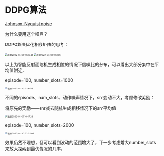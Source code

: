 # DDPG算法

[Johnson-Nyquist noise](https://en.wikipedia.org/wiki/Johnson–Nyquist_noise#Noise_power_in_decibels)

为什么要用这个噪声？



DDPG算法优化相移矩阵的思考：

<img src="https://tva1.sinaimg.cn/large/e6c9d24egy1h15ulhq9irj20to0auta6.jpg" alt="截屏2022-04-01 10.35.41" style="zoom:50%;" />

<img src="https://tva1.sinaimg.cn/large/e6c9d24egy1h15ulfphn6j20sg0ikt9g.jpg" alt="截屏2022-04-01 10.36.14" style="zoom:50%;" />

以上为智能反射面随机生成相位的情况下信噪比的分布，可以看出大部分集中在平均值附近，

episode=100, number_slots=1000

<img src="https://tva1.sinaimg.cn/large/e6c9d24egy1h15ulg7p6qj20u00va0w6.jpg" alt="截屏2022-03-30 22.55.15" style="zoom:50%;" />

不同的episode、num_slots、动作噪声情况下，snr变动不大，考虑修改奖励：

将原先的奖励——snr减去随机生成相移情况下的snr平均值

<img src="https://tva1.sinaimg.cn/large/e6c9d24egy1h15ulglpurj20u00wkmzr.jpg" alt="截屏2022-04-01 10.47.28" style="zoom:50%;" />



episode=100, number_slots=2000

<img src="https://tva1.sinaimg.cn/large/e6c9d24egy1h15ulh3ptij20u00u7aeb.jpg" alt="截屏2022-03-30 23.34.09" style="zoom:50%;" />

效果仍然不理想，但可以看到波动的范围增大了，下一步考虑增大number_slots来放大探索到最优情况的几率。